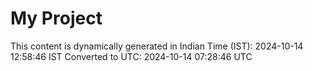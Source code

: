 # My Project

This content is dynamically generated in Indian Time (IST): 2024-10-14 12:58:46 IST
Converted to UTC: 2024-10-14 07:28:46 UTC

